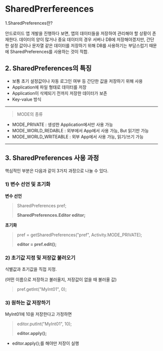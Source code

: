 # SharedPrerfereences

1.SharedPreferences란?

안드로이드 앱 개발을 진행하다 보면, 앱의 데이터들을 저장하여 관리해야 할 상황이 존재한다. 데이터의 양이 많거나 중요 데이터의 경우 서버나 DB에 저장해야겠지만, 간단한 설정 값이나 문자열 같은 데이터를 저장하기 위해 DB를 사용하기는 부담스럽기 때문에 SharedPreferences를 사용하는 것이 적합.

## 2. SharedPreferences의 특징

- 보통 초기 설정값이나 자동 로그인 여부 등 간단한 값을 저장하기 위해 사용
- Application에 파일 형태로 데이터를 저장
- Application이 삭제되기 전까지 저장한 데이터가 보존
- Key-value 방식

------

> MODE의 종류

- MODE_PRIVATE : 생성한 Application에서만 사용 가능
- MODE_WORLD_REDABLE : 외부에서 App에서 사용 가능, But 읽기만 가능
- MODE_WORLD_WRITEABLE : 외부 App에서 사용 가능, 읽기/쓰기 가능

------

## 3. **SharedPreferences 사용 과정**

핵심적인 부분은 다음과 같이 3가지 과정으로 나눌 수 있다.

### **1) 변수 선언 및 초기화**

**변수 선언**

> SharedPreferences pref;
>
> **SharedPreferences.Editor editor;**

**초기화**

> pref = getSharedPreferences("pref", Activity.MODE_PRIVATE);
>
> **editor = pref.edit();**

### **2) 초기값 지정 및 저장값 불러오기**

식별값과 초기값을 직접 지정.

(어떤 이름으로 저장하고 불러올지, 저장값이 없을 때 불러올 값)

> pref.getInt("MyInt01", 0);

### **3) 원하는 값 저장하기**

MyInt01에 10을 저장한다고 가정하면

> editor.putInt("MyInt01", 10);
>
> **editor.apply();**

- editor.apply();를 해야만 저장이 실행